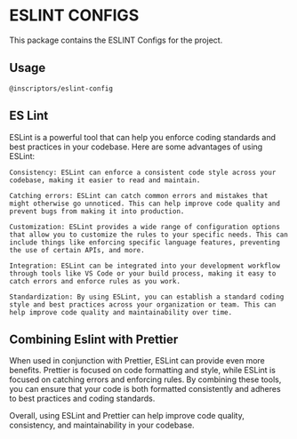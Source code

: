 # ESLINT CONFIGS

This package contains the ESLINT Configs for the project.

## Usage

```
@inscriptors/eslint-config
```

## ES Lint

ESLint is a powerful tool that can help you enforce coding standards and best practices in your codebase. Here are some advantages of using ESLint:

    Consistency: ESLint can enforce a consistent code style across your codebase, making it easier to read and maintain.

    Catching errors: ESLint can catch common errors and mistakes that might otherwise go unnoticed. This can help improve code quality and prevent bugs from making it into production.

    Customization: ESLint provides a wide range of configuration options that allow you to customize the rules to your specific needs. This can include things like enforcing specific language features, preventing the use of certain APIs, and more.

    Integration: ESLint can be integrated into your development workflow through tools like VS Code or your build process, making it easy to catch errors and enforce rules as you work.

    Standardization: By using ESLint, you can establish a standard coding style and best practices across your organization or team. This can help improve code quality and maintainability over time.

## Combining Eslint with Prettier

When used in conjunction with Prettier, ESLint can provide even more benefits. Prettier is focused on code formatting and style, while ESLint is focused on catching errors and enforcing rules. By combining these tools, you can ensure that your code is both formatted consistently and adheres to best practices and coding standards.

Overall, using ESLint and Prettier can help improve code quality, consistency, and maintainability in your codebase.
